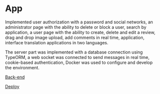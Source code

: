 # App

Implemented user authorization with a password and social networks, an administrator page with the ability to delete or block a user, search by application, a user page with the ability to create, delete and edit a review, drag and drop image upload, add comments in real time, application, interface translation applications in two languages.

The server part was implemented with a database connection using TypeORM, a web socket was connected to send messages in real time, cookie-based authentication, Docker was used to configure and develop the environment.

[Back-end](https://github.com/OlgaSavitsk/app-reviews-server/tree/develop)

[Deploy](https://app-review-d36e65.netlify.app)
